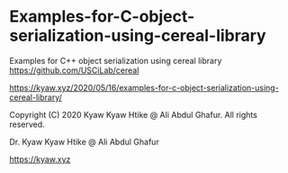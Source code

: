 # Examples-for-C-object-serialization-using-cereal-library
Examples for C++ object serialization using cereal library <https://github.com/USCiLab/cereal>


<https://kyaw.xyz/2020/05/16/examples-for-c-object-serialization-using-cereal-library/>

Copyright (C) 2020 Kyaw Kyaw Htike @ Ali Abdul Ghafur. All rights reserved.

Dr. Kyaw Kyaw Htike @ Ali Abdul Ghafur

<https://kyaw.xyz>
